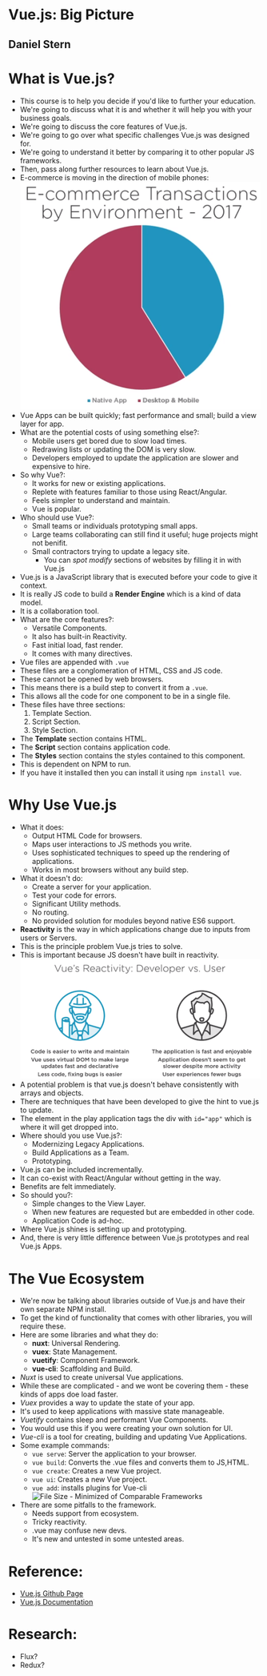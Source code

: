 # Vue.js: Big Picture
## Daniel Stern

# What is Vue.js?
- This course is to help you decide if you'd like to further your education.
- We're going to discuss what it is and whether it will help you with your business goals.
- We're going to discuss the core features of Vue.js.
- We're going to go over what specific challenges Vue.js was designed for.
- We're going to understand it better by comparing it to other popular JS frameworks.
- Then, pass along further resources to learn about Vue.js.
- E-commerce is moving in the direction of mobile phones:
![Native Apps vs Desktop/Mobile](images/e-commerce-transactions.png)
- Vue Apps can be built quickly; fast performance and small; build a view layer for app.
- What are the potential costs of using something else?:
  * Mobile users get bored due to slow load times.
  * Redrawing lists or updating the DOM is very slow.
  * Developers employed to update the application are slower and expensive to hire.
- So why Vue?:
  * It works for new or existing applications.
  * Replete with features familiar to those using React/Angular.
  * Feels simpler to understand and maintain.
  * Vue is popular.
- Who should use Vue?:
  * Small teams or individuals prototyping small apps.
  * Large teams collaborating can still find it useful; huge projects might not benifit.
  * Small contractors trying to update a legacy site.
    * You can *spot modify* sections of websites by filling it in with Vue.js
- Vue.js is a JavaScript library that is executed before your code to give it context.
- It is really JS code to build a **Render Engine** which is a kind of data model.
- It is a collaboration tool.
- What are the core features?:
  * Versatile Components.
  * It also has built-in Reactivity.
  * Fast initial load, fast render.
  * It comes with many directives.
- Vue files are appended with `.vue`
- These files are a conglomeration of HTML, CSS and JS code.
- These cannot be opened by web browsers.
- This means there is a build step to convert it from a `.vue`.
- This allows all the code for one component to be in a single file.
- These files have three sections:
  1. Template Section.
  2. Script Section.
  3. Style Section.
- The **Template** section contains HTML.
- The **Script** section contains application code.
- The **Styles** section contains the styles contained to this component.
- This is dependent on NPM to run.
- If you have it installed then you can install it using `npm install vue`.


# Why Use Vue.js
- What it does:
  * Output HTML Code for browsers.
  * Maps user interactions to JS methods you write.
  * Uses sophisticated techniques to speed up the rendering of applications.
  * Works in most browsers without any build step.
- What it doesn't do:
  * Create a server for your application.
  * Test your code for errors.
  * Significant Utility methods.
  * No routing.
  * No provided solution for modules beyond native ES6 support.
- **Reactivity** is the way in which applications change due to inputs from users or Servers.
- This is the principle problem Vue.js tries to solve.
- This is important because JS doesn't have built in reactivity.
![Developers vs Users](images/vue-reactivity-user-vs-Devs.png)
- A potential problem is that vue.js doesn't behave consistently with arrays and objects.
- There are techniques that have been developed to give the hint to vue.js to update.
- The element in the play application tags the div with `id="app"` which is where it will get dropped into.
- Where should you use Vue.js?:
  * Modernizing Legacy Applications.
  * Build Applications as a Team.
  * Prototyping.
- Vue.js can be included incrementally.
- It can co-exist with React/Angular without getting in the way.
- Benefits are felt immediately.
- So should you?:
  * Simple changes to the View Layer.
  * When new features are requested but are embedded in other code.
  * Application Code is ad-hoc.
- Where Vue.js shines is setting up and prototyping.
- And, there is very little difference between Vue.js prototypes and real Vue.js Apps.


# The Vue Ecosystem
- We're now be talking about libraries outside of Vue.js and have their own separate NPM install.
- To get the kind of functionality that comes with other libraries, you will require these.
- Here are some libraries and what they do:
  * **nuxt**: Universal Rendering.
  * **vuex**: State Management.
  * **vuetify**: Component Framework.
  * **vue-cli**: Scaffolding and Build.
- *Nuxt* is used to create universal Vue applications.
- While these are complicated - and we wont be covering them - these kinds of apps doe load faster.
- *Vuex* provides a way to update the state of your app.
- It's used to keep applications with massive state manageable.
- *Vuetify* contains sleep and performant Vue Components.
- You would use this if you were creating your own solution for UI.
- *Vue-cli* is a tool for creating, building and updating Vue Applications.
- Some example commands:
  * `vue serve`: Server the application to your browser.
  * `vue build`: Converts the .vue files and converts them to JS,HTML.
  * `vue create`: Creates a new Vue project.
  * `vue ui`:  Creates a new Vue project.
  * `vue add`: installs plugins for Vue-cli
![File Size - Minimized of Comparable Frameworks](images/)
- There are some pitfalls to the framework.
  * Needs support from ecosystem.
  * Tricky reactivity.
  * .vue may confuse new devs.
  * It's new and untested in some untested areas.


# Reference:
- [Vue.js Github Page](https://github.com/vuejs/vue)
- [Vue.js Documentation](https://vuejs.org)


# Research:
- Flux?
- Redux?
